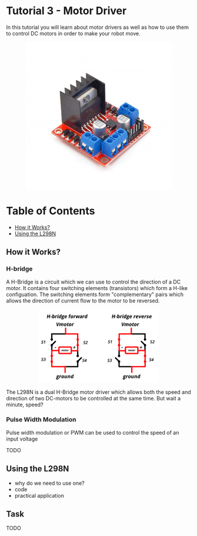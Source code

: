 # Tutorial 3 - Motor Driver 

In this tutorial you will learn about motor drivers as well as how to use them to control DC motors in order to make your robot move. 

<p align="center">
    <img height="400" src="images/motor_driver/L298N.jpg">
</p>


# Table of Contents 
- [How it Works?](#How-it-Works)
- [Using the L298N](#Using-the-L298N)
    
## How it Works? 

### H-bridge 

A H-Bridge is a circuit which we can use to control the direction of a DC motor. It contains four switching elements (transistors) which form a H-like configuation. The switching elements form "complementary" pairs which allows the direction of current flow to the motor to be reversed. 

<p align="center">
    <img height="200" src="images/motor_driver/Single_H_bridge.png
    ">
</p>

The L298N is a dual H-Bridge motor driver which allows both the speed and direction of two DC-motors to be controlled at the same time. But wait a minute, speed? 

### Pulse Width Modulation

Pulse width modulation or PWM can be used to control the speed of an input voltage 

TODO

## Using the L298N 

- why do we need to use one?
- code 
- practical application 

## Task 

TODO 



